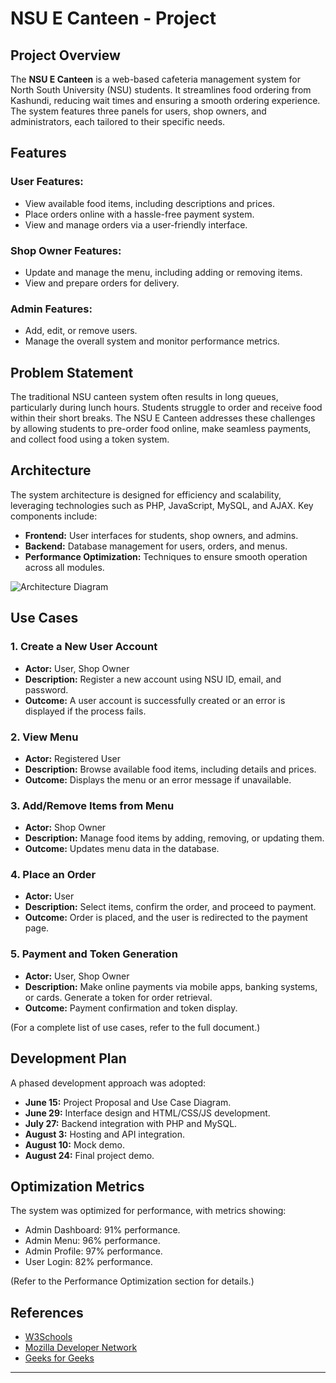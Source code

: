 # NSU E Canteen - Project

## Project Overview
The **NSU E Canteen** is a web-based cafeteria management system for North South University (NSU) students. It streamlines food ordering from Kashundi, reducing wait times and ensuring a smooth ordering experience. The system features three panels for users, shop owners, and administrators, each tailored to their specific needs.

## Features
### User Features:
- View available food items, including descriptions and prices.
- Place orders online with a hassle-free payment system.
- View and manage orders via a user-friendly interface.

### Shop Owner Features:
- Update and manage the menu, including adding or removing items.
- View and prepare orders for delivery.

### Admin Features:
- Add, edit, or remove users.
- Manage the overall system and monitor performance metrics.

## Problem Statement
The traditional NSU canteen system often results in long queues, particularly during lunch hours. Students struggle to order and receive food within their short breaks. The NSU E Canteen addresses these challenges by allowing students to pre-order food online, make seamless payments, and collect food using a token system.

## Architecture
The system architecture is designed for efficiency and scalability, leveraging technologies such as PHP, JavaScript, MySQL, and AJAX. Key components include:
- **Frontend:** User interfaces for students, shop owners, and admins.
- **Backend:** Database management for users, orders, and menus.
- **Performance Optimization:** Techniques to ensure smooth operation across all modules.

![Architecture Diagram](Page-16.png)

## Use Cases
### 1. Create a New User Account
- **Actor:** User, Shop Owner
- **Description:** Register a new account using NSU ID, email, and password.
- **Outcome:** A user account is successfully created or an error is displayed if the process fails.

### 2. View Menu
- **Actor:** Registered User
- **Description:** Browse available food items, including details and prices.
- **Outcome:** Displays the menu or an error message if unavailable.

### 3. Add/Remove Items from Menu
- **Actor:** Shop Owner
- **Description:** Manage food items by adding, removing, or updating them.
- **Outcome:** Updates menu data in the database.

### 4. Place an Order
- **Actor:** User
- **Description:** Select items, confirm the order, and proceed to payment.
- **Outcome:** Order is placed, and the user is redirected to the payment page.

### 5. Payment and Token Generation
- **Actor:** User, Shop Owner
- **Description:** Make online payments via mobile apps, banking systems, or cards. Generate a token for order retrieval.
- **Outcome:** Payment confirmation and token display.

(For a complete list of use cases, refer to the full document.)

## Development Plan
A phased development approach was adopted:
- **June 15:** Project Proposal and Use Case Diagram.
- **June 29:** Interface design and HTML/CSS/JS development.
- **July 27:** Backend integration with PHP and MySQL.
- **August 3:** Hosting and API integration.
- **August 10:** Mock demo.
- **August 24:** Final project demo.

## Optimization Metrics
The system was optimized for performance, with metrics showing:
- Admin Dashboard: 91% performance.
- Admin Menu: 96% performance.
- Admin Profile: 97% performance.
- User Login: 82% performance.

(Refer to the Performance Optimization section for details.)

## References
- [W3Schools](https://www.w3schools.com/whatis/)
- [Mozilla Developer Network](https://developer.mozilla.org/en-US/docs/Learn)
- [Geeks for Geeks](https://www.geeksforgeeks.org/web-development/)

---

